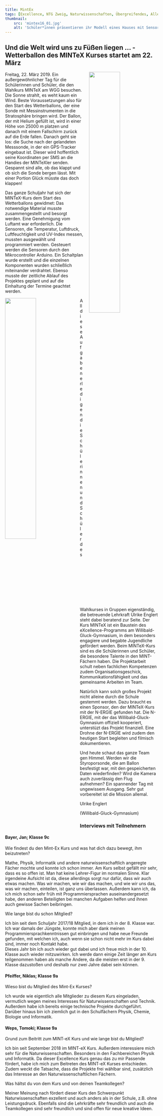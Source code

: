 ```yaml
---
title: MintEx
tags: [Excellence, NTG Zweig, Naturwissenschaften, Übergreifendes, Alle Projekte]
thumbnail: 
    src: 'mintex16_01.jpg'
    alt: 'Schüler*innen präsentieren ihr Modell eines Hauses mit Sensorik' 
---
```



## Und die Welt wird uns zu Füßen liegen … - Wetterballon des MINTeX Kurses startet am 22. März

<img src = "/images/mintex_ballon18_01.jpg" style ="float:right;width: 45%; margin-left:20px">

Freitag, 22. März 2019. Ein außergewöhnlicher Tag für die Schülerinnen und Schüler, die den Wahlkurs MINTeX am WGG besuchen. Die Sonne strahlt, es weht kaum ein Wind. Beste Voraussetzungen also für den Start des Wetterballons, der eine Sonde mit Messinstrumenten in die Stratosphäre bringen wird. Der Ballon, der mit Helium gefüllt ist, wird in einer Höhe von 25000 m platzen und danach mit einem Fallschirm zurück auf die Erde fallen. Danach geht sie los: die Suche nach der gelandeten Messsonde, in der ein GPS-Tracker eingebaut ist. Dieser wird hoffentlich seine Koordinaten per SMS an die Handies der MINTeXler senden. Gespannt sind alle, ob das klappt und ob sich die Sonde bergen lässt. Mit einer Portion Glück müsste das doch klappen!

Das ganze Schuljahr hat sich der MINTeX-Kurs dem Start des Wetterballons gewidmet: Das notwendige Material musste zusammengestellt und besorgt werden. Eine Genehmigung vom Luftamt war erforderlich. Die Sensoren, die Temperatur, Luftdruck, Luftfeuchtigkeit und UV-Index messen, mussten ausgewählt und programmiert werden. Gesteuert werden die Sensoren durch den Mikrocontroller Arduino. Ein Schaltplan wurde erstellt und die einzelnen Komponenten wurden schließlich miteinander verdrahtet. Ebenso musste der zeitliche Ablauf des Projektes geplant und auf die Einhaltung der Termine geachtet werden.

<img src = "/images/mintex_ballon18_02.jpg" style ="float:left;width: 45%; margin-right:20px">

All diese Aufgaben erledigen die Schülerinnen und Schüler des Wahlkurses in Gruppen eigenständig, die betreuende Lehrkraft Ulrike Englert steht dabei beratend zur Seite. Der Kurs MINTeX ist ein Baustein des eXcellence-Programms am Willibald-Gluck-Gymnasium, in dem besonders engagiere und begabte Jugendliche gefördert werden. Beim MINTeX-Kurs sind es die Schülerinnen und Schüler, die besondere Talente in den MINT-Fächern haben. Die Projektarbeit schult neben fachlichen Kompetenzen zudem Organisationsgeschick, Kommunikationsfähigkeit und das gemeinsame Arbeiten im Team.

Natürlich kann solch großes Projekt nicht alleine durch die Schule gestemmt werden. Dazu braucht es einen Sponsor, den der MINTeX-Kurs mit der N-ERGIE gefunden hat. Die N-ERGIE, mit der das Willibald-Gluck-Gymnasium offiziell kooperiert, unterstüzt das Projekt finanziell. Eine Drohne der N-ERGIE wird zudem den heutigen Start begleiten und filmisch dokumentieren.

Und heute schaut das ganze Team gen Himmel. Werden wir die Styroporsonde, die am Ballon besfestigt war, mit den gespeicherten Daten wiederfinden? Wird die Kamera auch zuverlässig den Flug aufnehmen? Ein spannender Tag mit ungewissem Ausgang. Sehr gut vorbereitet ist die Mission allemal. 

Ulrike Englert

(Willibald-Gluck-Gymnasium)

### Interviews mit Teilnehmern

#### Bayer, Jan; Klasse 9c

Wie findest du den Mint-Ex Kurs und was hat dich dazu bewegt, ihm beizutreten?

Mathe, Physik, Informatik und andere naturwissenschaftlich angeregte Fächer mochte und konnte ich schon immer. Am Kurs selbst gefällt mir sehr, dass es so offen ist. Man hat keine Lehrer-Figur im normalen Sinne. Klar irgendeine Aufsicht ist da, diese allerdings sorgt nur dafür, dass wir auch etwas machen. Was wir machen, wie wir das machen, und wie wir uns das, was wir machen, einteilen, ist ganz uns überlassen. Außerdem kann ich, da ich mich schon sehr früh mit Programmiersprachen auseinandergesetzt habe, den anderen Beteiligten bei manchen Aufgaben helfen und ihnen auch gewisse Sachen beibringen.

Wie lange bist du schon Mitglied?

Ich bin seit dem Schuljahr 2017/18 Mitglied, in dem ich in der 8. Klasse war. Ich war damals der Jüngste, konnte mich aber dank meinen Programmiersprachkenntnissen gut einbringen und habe neue Freunde gefunden, mit welchen ich, auch wenn sie schon nicht mehr im Kurs dabei sind, immer noch Kontakt habe.<br>
Dieses Jahr bin ich auch wieder gut dabei und ich freue mich in der 10. Klasse auch wieder mitzuwirken. Ich werde dann einige Zeit länger am Kurs teilgenommen haben als manche Andere, da die meisten erst in der 9. Klasse dazustoßen und deshalb nur zwei Jahre dabei sein können.

#### Pfeiffer, Niklas; Klasse 9a

Wieso bist du Mitglied des Mint-Ex Kurses?

Ich wurde wie eigentlich alle Mitglieder zu diesem Kurs eingeladen, vermutlich wegen meines Interesses für Naturwissenschaften und Technik.
Außerdem habe ich bereits einige technische Projekte durchgeführt. Darüber hinaus bin ich ziemlich gut in den Schulfächern Physik, Chemie, Biologie und Informatik.

#### Weps, Tomoki; Klasse 9a

Grund zum Beitritt zum MINT-eX Kurs und wie lange bist du Mitglied?

Ich bin seit September 2018 im MINT-eX Kurs. Außerdem interessiere mich sehr für die Naturwissenschaften. Besonders in den Fachbereichen Physik und Informatik. Da dieser Excellence Kurs genau das zu mir Passende fördert, habe ich mich zum Beitreten des MINT-eX Kurses entschieden. Zudem weckt die Tatsache, dass die Projekte frei wählbar sind, zusätzlich das Interesse an den Naturwissenschaftlichen Fächern.

Was hältst du von dem Kurs und von deinen Teamkollegen?

Meiner Meinung nach fördert dieser Kurs den Schwerpunkt Naturwissenschaften exzellent und auch anders als in der Schule, z.B. ohne Leistungsdruck. Ebenfalls sind die Lehrkräfte sehr freundlich und auch die Teamkollegen sind sehr freundlich und sind offen für neue kreative Ideen.